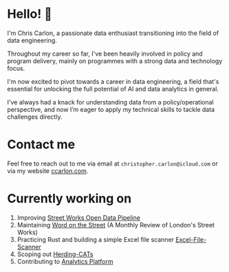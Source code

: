 # Hello! 👋

I'm Chris Carlon, a passionate data enthusiast transitioning into the field of data engineering.

Throughout my career so far, I've been heavily involved in policy and program delivery, mainly on programmes with a strong data and technology focus.

I'm now excited to pivot towards a career in data engineering, a field that's essential for unlocking the full potential of AI and data analytics in general.

I've always had a knack for understanding data from a policy/operational perspective, and now I’m eager to apply my technical skills to tackle data challenges directly.

# Contact me

Feel free to reach out to me via email at `christopher.carlon@icloud.com` or via my website [ccarlon.com](http://ccarlon.com).

# Currently working on

1. Improving [Street Works Open Data Pipeline](https://github.com/CHRISCARLON/Open-Street-Works-Data-Pipeline)
2. Maintaining [Word on the Street](https://word-on-the-street.evidence.app) (A Monthly Review of London's Street Works)
3. Practicing Rust and building a simple Excel file scanner [Excel-File-Scanner](https://github.com/CHRISCARLON/excel-quick-scan)
4. Scoping out [Herding-CATs](https://github.com/CHRISCARLON/Herding-CATs)
5. Contributing to [Analytics Platform](https://github.com/analyticsplatform)

